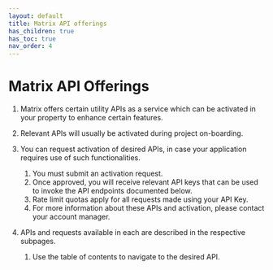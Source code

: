 ```yaml
---
layout: default
title: Matrix API offerings
has_children: true
has_toc: true
nav_order: 4
---
```


# Matrix API Offerings


1. Matrix offers certain utility APIs as a service which can be activated in your property to enhance certain features.

2. Relevant APIs will usually be activated during project on-boarding.

3. You can request activation of desired APIs, in case your application requires use of such functionalities.
   1. You must submit an activation request.
   2. Once approved, you will receive relevant API keys that can be used to invoke the API endpoints documented below.
   3. Rate limit quotas apply for all requests made using your API Key.
   4. For more information about these APIs and activation, please contact your account manager.
   
4. APIs and requests available in each are described in the respective subpages. 
   1. Use the table of contents to navigate to the desired API.

